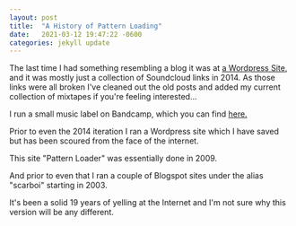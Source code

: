 ```yaml
---
layout: post
title:  "A History of Pattern Loading"
date:   2021-03-12 19:47:22 -0600
categories: jekyll update
---
```

The last time I had something resembling a blog it was at <a href="https://patternloading.wordpress.com">a Wordpress Site</a>, and it was mostly just a collection of Soundcloud links in 2014. As those links were all broken I've cleaned out the old posts and added my current collection of mixtapes if you're feeling interested... 

I run a small music label on Bandcamp, which you can find <a href="https://patternloading.bandcamp.com/">here.</a> 

Prior to even the 2014 iteration I ran a Wordpress site which I have saved but has been scoured from the face of the internet.

This site "Pattern Loader" was essentially done in 2009. 

And prior to even that I ran a couple of Blogspot sites under the alias "scarboi" starting in 2003. 

It's been a solid 19 years of yelling at the Internet and I'm not sure why this version will be any different.
